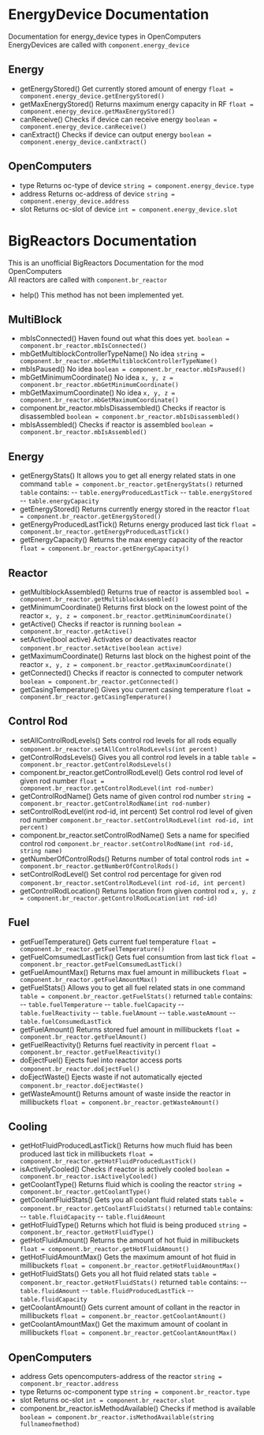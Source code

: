 # EnergyDevice Documentation
Documentation for energy_device types in OpenComputers\
EnergyDevices are called with `component.energy_device`

## Energy
- getEnergyStored()
Get currently stored amount of energy
`float = component.energy_device.getEnergyStored()`
- getMaxEnergyStored()
Returns maximum energy capacity in RF
`float = component.energy_device.getMaxEnergyStored()`
- canReceive()
Checks if device can receive energy
`boolean = component.energy_device.canReceive()`
- canExtract()
Checks if device can output energy
`boolean = component.energy_device.canExtract()`

## OpenComputers
- type
Returns oc-type of device
`string = component.energy_device.type`
- address
Returns oc-address of device
`string = component.energy_device.address`
- slot
Returns oc-slot of device
`int = component.energy_device.slot`

# BigReactors Documentation
This is an unofficial BigReactors Documentation for the mod OpenComputers\
All reactors are called with `component.br_reactor`

- help()
This method has not been implemented yet.

## MultiBlock
- mbIsConnected()
Haven found out what this does yet.
`boolean = component.br_reactor.mbIsConnected()`
- mbGetMultiblockControllerTypeName()
No idea
`string = component.br_reactor.mbGetMultiblockControllerTypeName()`
- mbIsPaused()
No idea
`boolean = component.br_reactor.mbIsPaused()`
- mbGetMinimumCoordinate()
No idea
`x, y, z = component.br_reactor.mbGetMinimumCoordinate()`
- mbGetMaximumCoordinate()
No idea
`x, y, z = component.br_reactor.mbGetMaximumCoordinate()`
- component.br_reactor.mbIsDisassembled()
Checks if reactor is disassembled
`boolean = component.br_reactor.mbIsDisassembled()`
- mbIsAssembled()
Checks if reactor is assembled
`boolean = component.br_reactor.mbIsAssembled()`

## Energy
- getEnergyStats()
It allows you to get all energy related stats in one command
`table = component.br_reactor.getEnergyStats()`
returned `table` contains:
-- `table.energyProducedLastTick`
-- `table.energyStored`
-- `table.energyCapacity`
- getEnergyStored()
Returns currently energy stored in the reactor
`float = component.br_reactor.getEnergyStored()`
- getEnergyProducedLastTick()
Returns energy produced last tick
`float = component.br_reactor.getEnergyProducedLastTick()`
- getEnergyCapacity()
Returns the max energy capacity of the reactor
`float = component.br_reactor.getEnergyCapacity()`

## Reactor
- getMultiblockAssembled()
Returns true of reactor is assembled
`bool = component.br_reactor.getMultiblockAssembled()`
- getMinimumCoordinate()
Returns first block on the lowest point of the reactor
`x, y, z = component.br_reactor.getMinimumCoordinate()`
- getActive()
Checks if reactor is running
`boolean = component.br_reactor.getActive()`
- setActive(bool active)
Activates or deactivates reactor
`component.br_reactor.setActive(boolean active)`
- getMaximumCoordinate()
Returns last block on the highest point of the reactor
`x, y, z = component.br_reactor.getMaximumCoordinate()`
- getConnected()
Checks if reactor is connected to computer network
`boolean = component.br_reactor.getConnected()`
- getCasingTemperature()
Gives you current casing temperature
`float = component.br_reactor.getCasingTemperature()`

## Control Rod

- setAllControlRodLevels()
Sets control rod levels for all rods equally
`component.br_reactor.setAllControlRodLevels(int percent)`
- getControlRodsLevels()
Gives you all control rod levels in a table
`table = component.br_reactor.getControlRodsLevels()`
- component.br_reactor.getControlRodLevel()
Gets control rod level of given rod number
`float = component.br_reactor.getControlRodLevel(int rod-number)`
- getControlRodName()
Gets name of given control rod number
`string = component.br_reactor.getControlRodName(int rod-number)`
- setControlRodLevel(int rod-id, int percent)
Set control rod level of given rod number
`component.br_reactor.setControlRodLevel(int rod-id, int percent)`
- component.br_reactor.setControlRodName()
Sets a name for specified control rod
`component.br_reactor.setControlRodName(int rod-id, string name)`
- getNumberOfControlRods()
Returns number of total control rods
`int = component.br_reactor.getNumberOfControlRods()`
- setControlRodLevel()
Set control rod percentage for given rod
`component.br_reactor.setControlRodLevel(int rod-id, int percent)`
- getControlRodLocation()
Returns location from given control rod
`x, y, z = component.br_reactor.getControlRodLocation(int rod-id)`

## Fuel

- getFuelTemperature()
Gets current fuel temperature
`float = component.br_reactor.getFuelTemperature()`
- getFuelComsumedLastTick()
Gets fuel consumtion from last tick
`float = component.br_reactor.getFuelComsumedLastTick()`
- getFuelAmountMax()
Returns max fuel amount in millibuckets
`float = component.br_reactor.getFuelAmountMax()`
- getFuelStats()
Allows you to get all fuel related stats in one command
`table = component.br_reactor.getFuelStats()`
returned `table` contains:
-- `table.fuelTemperature`
-- `table.fuelCapacity`
-- `table.fuelReactivity`
-- `table.fuelAmount`
-- `table.wasteAmount`
-- `table.fuelConsumedLastTick`
- getFuelAmount()
Returns stored fuel amount in millibuckets
`float = component.br_reactor.getFuelAmount()`
- getFuelReactivity()
Returns fuel reactivity in percent
`float = component.br_reactor.getFuelReactivity()`
- doEjectFuel()
Ejects fuel into reactor access ports
`component.br_reactor.doEjectFuel()`
- doEjectWaste()
Ejects waste if not automatically ejected
`component.br_reactor.doEjectWaste()`
- getWasteAmount()
Returns amount of waste inside the reactor in millibuckets
`float = component.br_reactor.getWasteAmount()`

## Cooling

- getHotFluidProducedLastTick()
Returns how much fluid has been produced last tick in millibuckets
`float = component.br_reactor.getHotFluidProducedLastTick()`
- isActivelyCooled()
Checks if reactor is actively cooled
`boolean = component.br_reactor.isActivelyCooled()`
- getCoolantType()
Returns fluid which is cooling the reactor
`string = component.br_reactor.getCoolantType()`
- getCoolantFluidStats()
Gets you all coolant fluid related stats
`table = component.br_reactor.getCoolantFluidStats()`
returned `table` contains:
-- `table.fluidCapacity`
-- `table.fluidAmount`
- getHotFluidType()
Returns which hot fluid is being produced
`string = component.br_reactor.getHotFluidType()`
- getHotFluidAmount()
Returns the amount of hot fluid in millibuckets
`float = component.br_reactor.getHotFluidAmount()`
- getHotFluidAmountMax()
Gets the maximum amount of hot fluid in millibuckets
`float = component.br_reactor.getHotFluidAmountMax()`
- getHotFluidStats()
Gets you all hot fluid related stats
`table = component.br_reactor.getHotFluidStats()`
returned `table` contains:
-- `table.fluidAmount`
-- `table.fluidProducedLastTick`
-- `table.fluidCapacity`
- getCoolantAmount()
Gets current amount of collant in the reactor in millibuckets
`float = component.br_reactor.getCoolantAmount()`
- getCoolantAmountMax()
Get the maximum amount of coolant in millibuckets
`float = component.br_reactor.getCoolantAmountMax()`

## OpenComputers
- address
Gets opencomputers-address of the reactor
`string = component.br_reactor.address`
- type
Returns oc-component type
`string = component.br_reactor.type`
- slot
Returns oc-slot
`int = component.br_reactor.slot`
- component.br_reactor.isMethodAvailable()
Checks if method is available
`boolean = component.br_reactor.isMethodAvailable(string fullnameofmethod)`